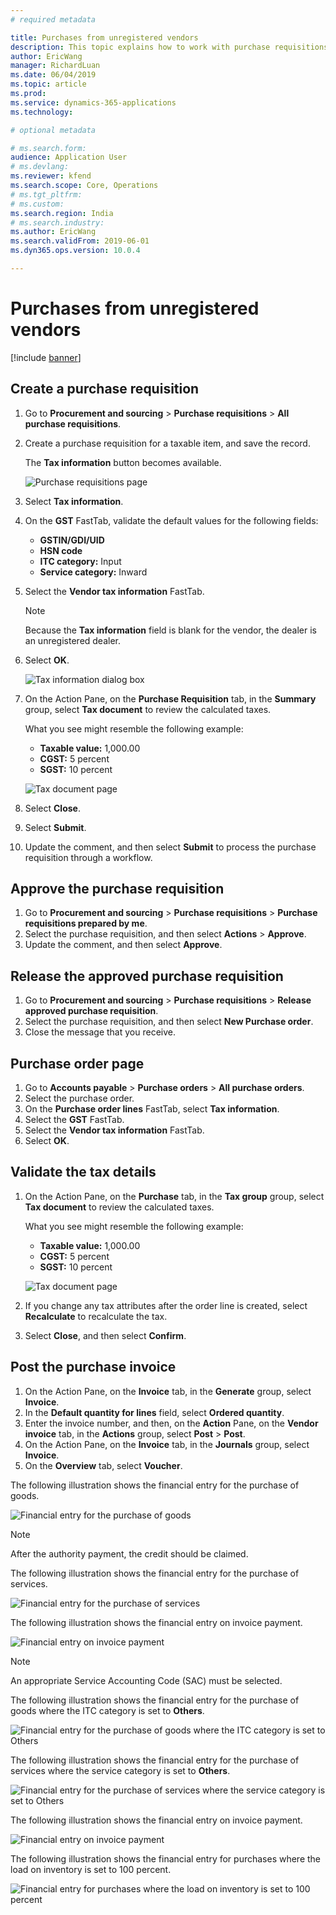```yaml
---
# required metadata

title: Purchases from unregistered vendors
description: This topic explains how to work with purchase requisitions for unregistered vendors.
author: EricWang
manager: RichardLuan
ms.date: 06/04/2019
ms.topic: article
ms.prod: 
ms.service: dynamics-365-applications
ms.technology: 

# optional metadata

# ms.search.form: 
audience: Application User
# ms.devlang: 
ms.reviewer: kfend
ms.search.scope: Core, Operations
# ms.tgt_pltfrm: 
# ms.custom: 
ms.search.region: India
# ms.search.industry: 
ms.author: EricWang
ms.search.validFrom: 2019-06-01
ms.dyn365.ops.version: 10.0.4

---
```


# Purchases from unregistered vendors

[!include [banner](../includes/banner.md)]

## Create a purchase requisition

1. Go to **Procurement and sourcing** \> **Purchase requisitions** \> **All purchase requisitions**.
2. Create a purchase requisition for a taxable item, and save the record.

    The **Tax information** button becomes available.

    ![Purchase requisitions page](media/Annotation-2019-05-15-153813.png)

3. Select **Tax information**.
4. On the **GST** FastTab, validate the default values for the following fields:

    - **GSTIN/GDI/UID**
    - **HSN code**
    - **ITC category:** Input
    - **Service category:** Inward

5. Select the **Vendor tax information** FastTab.

    > [!NOTE]
    > Because the **Tax information** field is blank for the vendor, the dealer is an unregistered dealer.

6. Select **OK**.

    ![Tax information dialog box](media/Annotation-2019-05-15-160543.png)

7. On the Action Pane, on the **Purchase Requisition** tab, in the **Summary** group, select **Tax document** to review the calculated taxes.

    What you see might resemble the following example:

    - **Taxable value:** 1,000.00
    - **CGST:** 5 percent
    - **SGST:** 10 percent

    ![Tax document page](media/Annotation-2019-05-15-161112.png)

8. Select **Close**.
9. Select **Submit**.
10. Update the comment, and then select **Submit** to process the purchase requisition through a workflow.

## Approve the purchase requisition

1. Go to **Procurement and sourcing** \> **Purchase requisitions** \> **Purchase requisitions prepared by me**.
2. Select the purchase requisition, and then select **Actions** \> **Approve**.
3. Update the comment, and then select **Approve**.

## Release the approved purchase requisition

1. Go to **Procurement and sourcing** \> **Purchase requisitions** \> **Release approved purchase requisition**.
2. Select the purchase requisition, and then select **New Purchase order**.
3. Close the message that you receive.

## Purchase order page

1. Go to **Accounts payable** \> **Purchase orders** \> **All purchase orders**.
2. Select the purchase order.
3. On the **Purchase order lines** FastTab, select **Tax information**.
4. Select the **GST** FastTab.
5. Select the **Vendor tax information** FastTab.
6. Select **OK**.

## Validate the tax details

1. On the Action Pane, on the **Purchase** tab, in the **Tax group** group, select **Tax document** to review the calculated taxes.

    What you see might resemble the following example:

    - **Taxable value:** 1,000.00
    - **CGST:** 5 percent
    - **SGST:** 10 percent

    ![Tax document page](media/Annotation-2019-05-15-163603.png)

2. If you change any tax attributes after the order line is created, select **Recalculate** to recalculate the tax.
3. Select **Close**, and then select **Confirm**.

## Post the purchase invoice

1. On the Action Pane, on the **Invoice** tab, in the **Generate** group, select **Invoice**.
2. In the **Default quantity for lines** field, select **Ordered quantity**.
3. Enter the invoice number, and then, on the **Action** Pane, on the **Vendor invoice** tab, in the **Actions** group, select **Post** \> **Post**.
4. On the Action Pane, on the **Invoice** tab, in the **Journals** group, select **Invoice**. 
5. On the **Overview** tab, select **Voucher**.

The following illustration shows the financial entry for the purchase of goods.

![Financial entry for the purchase of goods](media/Annotation-2019-05-15-165701.png)

> [!NOTE]
> After the authority payment, the credit should be claimed.

The following illustration shows the financial entry for the purchase of services.

![Financial entry for the purchase of services](media/Annotation-2019-05-15-165743.png)

The following illustration shows the financial entry on invoice payment.

![Financial entry on invoice payment](media/Annotation-2019-05-15-165829.png)

> [!NOTE]
> An appropriate Service Accounting Code (SAC) must be selected.

The following illustration shows the financial entry for the purchase of goods where the ITC category is set to **Others**.

![Financial entry for the purchase of goods where the ITC category is set to Others](media/Annotation-2019-05-15-165912.png)

The following illustration shows the financial entry for the purchase of services where the service category is set to **Others**.

![Financial entry for the purchase of services where the service category is set to Others](media/Annotation-2019-05-15-165958.png)

The following illustration shows the financial entry on invoice payment.

![Financial entry on invoice payment](media/Annotation-2019-05-15-170044.png)

The following illustration shows the financial entry for purchases where the load on inventory is set to 100 percent.

![Financial entry for purchases where the load on inventory is set to 100 percent](media/Annotation-2019-05-15-170133.png)
